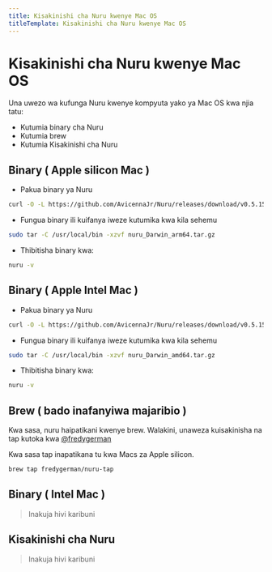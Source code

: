 ```yaml
---
title: Kisakinishi cha Nuru kwenye Mac OS
titleTemplate: Kisakinishi cha Nuru kwenye Mac OS
---
```


# Kisakinishi cha Nuru kwenye Mac OS

Una uwezo wa kufunga Nuru kwenye kompyuta yako ya Mac OS kwa njia tatu:

- Kutumia binary cha Nuru
- Kutumia brew
- Kutumia Kisakinishi cha Nuru

## Binary ( Apple silicon Mac )

- Pakua binary ya Nuru

```bash
curl -O -L https://github.com/AvicennaJr/Nuru/releases/download/v0.5.15/nuru_Darwin_arm64.tar.gz
```

- Fungua binary ili kuifanya iweze kutumika kwa kila sehemu

```bash
sudo tar -C /usr/local/bin -xzvf nuru_Darwin_arm64.tar.gz

```

- Thibitisha binary kwa:

```bash
nuru -v

```

## Binary ( Apple Intel Mac )

- Pakua binary ya Nuru

```bash
curl -O -L https://github.com/AvicennaJr/Nuru/releases/download/v0.5.15/nuru_Darwin_amd64.tar.gz
```

- Fungua binary ili kuifanya iweze kutumika kwa kila sehemu

```bash
sudo tar -C /usr/local/bin -xzvf nuru_Darwin_amd64.tar.gz
```

- Thibitisha binary kwa:

```bash
nuru -v

```

## Brew ( bado inafanyiwa majaribio )

Kwa sasa, nuru haipatikani kwenye brew. Walakini, unaweza kuisakinisha na tap kutoka kwa [@fredygerman](https://github.com/fredygerman/homebrew-nuru-tap)

Kwa sasa tap inapatikana tu kwa Macs za Apple silicon.

```bash
brew tap fredygerman/nuru-tap
```

## Binary ( Intel Mac )

> Inakuja hivi karibuni

## Kisakinishi cha Nuru

> Inakuja hivi karibuni
